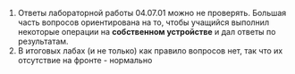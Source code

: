 1. Ответы лабораторной работы 04.07.01 можно не проверять. Большая часть вопросов ориентирована на то, чтобы учащийся выполнил некоторые операции на **собственном устройстве** и дал ответы по результатам.
2. В итоговых лабах (и не только) как правило вопросов нет, так что их отсутствие на фронте - нормально